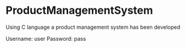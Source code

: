# ProductManagementSystem
Using C language a product management system has been developed

Username: user
Password: pass
